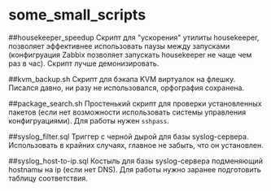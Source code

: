 # some_small_scripts

##housekeeper_speedup
Скрипт для "ускорения" утилиты housekeeper, позволяет эффективнее использовать паузы между запусками (конфигруация Zabbix позволяет запускать housekeeper не чаще чем раз в час). Скрипт лучше демонизировать.


##kvm_backup.sh
Скрипт для бэкапа KVM виртуалок на флешку. Писался давно, ни разу не использовался, орфография сохранена.


##package_search.sh
Простенький скрипт для проверки установленных пакетов (если нет возможности использовать системы управления конфигруациями). Для работы нужен `sshpass`.


##syslog_filter.sql
Триггер с черной дырой для базы syslog-сервера. Использовать в крайних случаях, главное не забыть, что он установлен.
 

##syslog_host-to-ip.sql
Костыль для базы syslog-сервера подменяющий hostnamы на ip (если нет DNS). Для работы нужно заранее подготовить таблицу соответствия.
